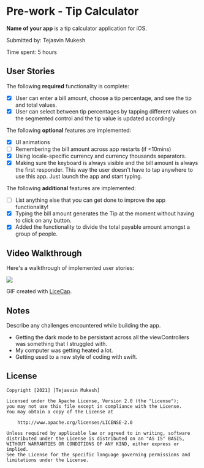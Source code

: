 # Pre-work - Tip Calculator

**Name of your app** is a tip calculator application for iOS.

Submitted by: Tejasvin Mukesh

Time spent: 5 hours

## User Stories

The following **required** functionality is complete:

* [x] User can enter a bill amount, choose a tip percentage, and see the tip and total values.
* [x] User can select between tip percentages by tapping different values on the segmented control and the tip value is updated accordingly

The following **optional** features are implemented:

* [x] UI animations
* [ ] Remembering the bill amount across app restarts (if <10mins)
* [x] Using locale-specific currency and currency thousands separators.
* [x] Making sure the keyboard is always visible and the bill amount is always the first responder. This way the user doesn't have to tap anywhere to use this app. Just launch the app and start typing.

The following **additional** features are implemented:

- [ ] List anything else that you can get done to improve the app functionality!
- [x] Typing the bill amount generates the Tip at the moment without having to click on any button.
- [x] Added the functionality to divide the total payable amount amongst a group of people.

## Video Walkthrough

Here's a walkthrough of implemented user stories:

![](https://i.imgur.com/oHDTl1b.gif)


GIF created with [LiceCap](http://www.cockos.com/licecap/).

## Notes

Describe any challenges encountered while building the app.
- Getting the dark mode to be persistant across all the viewControllers was something that I struggled with.
- My computer was getting heated a lot.
- Getting used to a new style of coding with swift.

## License

    Copyright [2021] [Tejasvin Mukesh]

    Licensed under the Apache License, Version 2.0 (the "License");
    you may not use this file except in compliance with the License.
    You may obtain a copy of the License at

        http://www.apache.org/licenses/LICENSE-2.0

    Unless required by applicable law or agreed to in writing, software
    distributed under the License is distributed on an "AS IS" BASIS,
    WITHOUT WARRANTIES OR CONDITIONS OF ANY KIND, either express or implied.
    See the License for the specific language governing permissions and
    limitations under the License.
